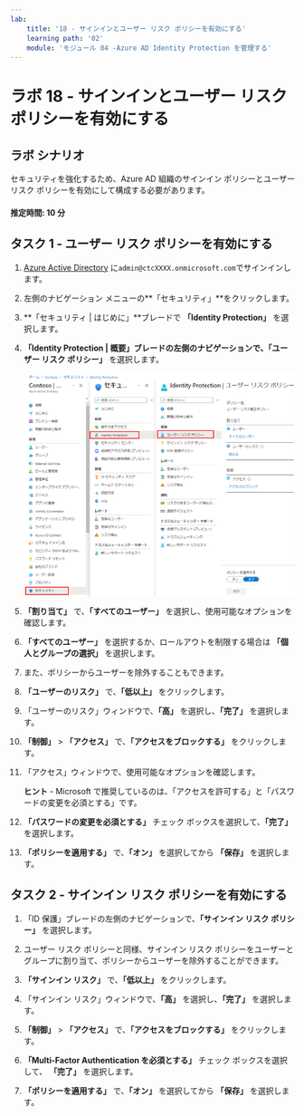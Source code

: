 ```yaml
---
lab:
    title: '18 - サインインとユーザー リスク ポリシーを有効にする'
    learning path: '02'
    module: 'モジュール 04 -Azure AD Identity Protection を管理する'
---
```


# ラボ 18 - サインインとユーザー リスク ポリシーを有効にする

## ラボ シナリオ

セキュリティを強化するため、Azure AD 組織のサインイン ポリシーとユーザー リスク ポリシーを有効にして構成する必要があります。

#### 推定時間: 10 分

## タスク 1 - ユーザー リスク ポリシーを有効にする

1. [Azure Active Directory]( https://portal.azure.com/#blade/Microsoft_AAD_IAM/ActiveDirectoryMenuBlade/Overview) に`admin@ctcXXXX.onmicrosoft.com`でサインインします。

1. 左側のナビゲーション メニューの**「セキュリティ」**をクリックします。

1. **「セキュリティ | はじめに」**ブレードで **「Identity Protection」** を選択します。

1. **「Identity Protection | 概要」**ブレードの左側のナビゲーションで、**「ユーザー リスク ポリシー」** を選択します。

    ![「ユーザー リスク ポリシー」ページと強調表示された参照パスを表示する画面イメージ](./media/lp2-mod4-browse-to-identity-protection.png)

1. **「割り当て」** で、**「すべてのユーザー」** を選択し、使用可能なオプションを確認します。

1. **「すべてのユーザー」** を選択するか、ロールアウトを制限する場合は **「個人とグループの選択」** を選択します。

1. また、ポリシーからユーザーを除外することもできます。

1. **「ユーザーのリスク」** で、**「低以上」** をクリックします。

1. 「ユーザーのリスク」ウィンドウで、**「高」** を選択し、**「完了」** を選択します。

1. **「制御」** > **「アクセス」** で、**「アクセスをブロックする」** をクリックします。

1. 「アクセス」ウィンドウで、使用可能なオプションを確認します。

    **ヒント** - Microsoft で推奨しているのは、「アクセスを許可する」と「パスワードの変更を必須とする」です。

1. **「パスワードの変更を必須とする」** チェック ボックスを選択して、**「完了」** を選択します。

1. **「ポリシーを適用する」** で、**「オン」** を選択してから **「保存」** を選択します。

     

## タスク 2 - サインイン リスク ポリシーを有効にする

1. 「ID 保護」ブレードの左側のナビゲーションで、**「サインイン リスク ポリシー」** を選択します。

1. ユーザー リスク ポリシーと同様、サインイン リスク ポリシーをユーザーとグループに割り当て、ポリシーからユーザーを除外することができます。

1. **「サインイン リスク」** で、**「低以上」** をクリックします。

1. 「サインイン リスク」ウィンドウで、**「高」** を選択し、**「完了」** を選択します。

1. **「制御」** > **「アクセス」** で、**「アクセスをブロックする」** をクリックします。

1. **「Multi-Factor Authentication を必須とする」** チェック ボックスを選択して、 **「完了」** を選択します。

1. **「ポリシーを適用する」** で、**「オン」** を選択してから **「保存」** を選択します。
